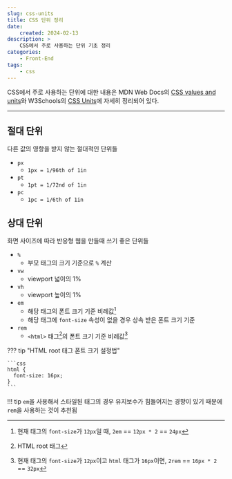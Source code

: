 ```yaml
---
slug: css-units
title: CSS 단위 정리
date:
    created: 2024-02-13
description: >
    CSS에서 주로 사용하는 단위 기초 정리
categories:
    - Front-End
tags:
    - css
---
```


CSS에서 주로 사용하는 단위에 대한 내용은 MDN Web Docs의 [CSS values and units](https://developer.mozilla.org/en-US/docs/Learn/CSS/Building_blocks/Values_and_units)와 W3Schools의 [CSS Units](https://www.w3schools.com/cssref/css_units.php)에 자세히 정리되어 있다.  

<!-- more -->

---

## 절대 단위

다른 값의 영항을 받지 않는 절대적인 단위들

- `px`
    - `1px = 1/96th of 1in`
- `pt`
    - `1pt = 1/72nd of 1in`
- `pc`
    - `1pc = 1/6th of 1in`

## 상대 단위

화면 사이즈에 따라 반응형 웹을 만들때 쓰기 좋은 단위들

- `%`
    - 부모 태그의 크기 기준으로 `%` 계산
- `vw`
    - viewport 넓이의 1%
- `vh`
    - viewport 높이의 1%
- `em`
    - 해당 태그의 폰트 크기 기준 비례값[^1]
    - 해당 태그에 `font-size` 속성이 없을 경우 상속 받은 폰트 크기 기준
- `rem`
    - `<html>` 태그[^2]의 폰트 크기 기준 비례값[^3]

??? tip "HTML root 태그 폰트 크기 설정법"

    ```css
    html {
      font-size: 16px;
    }
    ```

!!! tip
    `em`을 사용해서 스타일된 태그의 경우 유지보수가 힘들어지는 경향이 있기 때문에 `rem`을 사용하는 것이 추천됨

[^1]: 현재 태그의 `font-size`가 `12px`일 때, `2em` == `12px * 2` == `24px`  
[^2]: HTML root 태그  
[^3]: 현재 태그의 `font-size`가 `12px`이고 `html` 태그가 `16px`이면, `2rem` == `16px * 2` == `32px`  
